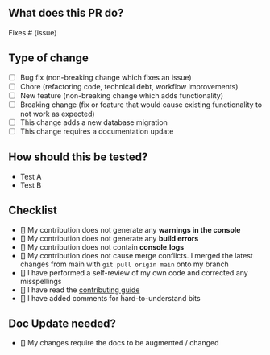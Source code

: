 ## What does this PR do?

<!-- Please include a summary of the change and which issue is fixed. Please also include relevant motivation and context. List any dependencies that are required for this change. -->

Fixes # (issue)

<!-- Please provide a screenshots or a loom video for visual changes to speed up reviews
 Loom Video: https://www.loom.com/
-->

## Type of change

<!-- Please mark the relevant points by using [x] -->

- [ ] Bug fix (non-breaking change which fixes an issue)
- [ ] Chore (refactoring code, technical debt, workflow improvements)
- [ ] New feature (non-breaking change which adds functionality)
- [ ] Breaking change (fix or feature that would cause existing functionality to not work as expected)
- [ ] This change adds a new database migration
- [ ] This change requires a documentation update

## How should this be tested?

<!-- Please describe the tests that you ran to verify your changes. Provide instructions so we can reproduce. Please also list any relevant details for your test configuration -->

- Test A
- Test B

## Checklist

<!-- Please make sure to do all of the hygiene tasks below. We are a small team, pleas make it easy for us to accept your contribution 🙏 -->

- [] My contribution does not generate any **warnings in the console**
- [] My contribution does not generate any **build errors**
- [] My contribution does not contain **console.logs**
- [] My contribution does not cause merge conflicts. I merged the latest changes from main with `git pull origin main` onto my branch
- [] I have performed a self-review of my own code and corrected any misspellings
- [] I have read the [contributing guide](https://github.com/formbricks/formbricks/blob/main/CONTRIBUTING.md)
- [] I have added comments for hard-to-understand bits

## Doc Update needed?

- [] My changes require the docs to be augmented / changed
